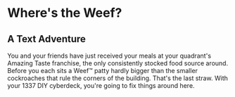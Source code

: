 # Where's the Weef?
## A Text Adventure
You and your friends have just received your meals at your quadrant's Amazing Taste franchise, the only consistently stocked food source around.
Before you each sits a Weef™ patty hardly bigger than the smaller cockroaches that rule the corners of the building.
That's the last straw. With your 1337 DIY cyberdeck, you're going to fix things around here.
